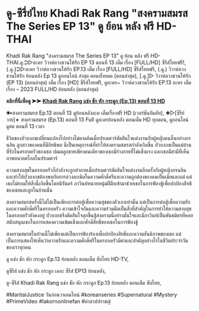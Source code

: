 # ดู-ซีรี่ย์ไทย Khadi Rak Rang "สงครามสมรส The Series EP 13" ดู ย้อน หลัง ฟรี HD-THAI

Khadi Rak Rang "สงครามสมรส The Series EP 13" ดู ย้อน หลัง ฟรี HD-THAI.ดู.➲▷ละคร วิวาห์ลวงชวนให้รัก EP 13 ตอนที่ 13 เต็ม เรื่อง [FULL/HD] ซีรีส์ไทยฟรี!, {.ดู.}➲▷ละคร วิวาห์ลวงชวนให้รัก EP.13 เต็ม เรื่อง [FULL/HD] ซีรีส์ไทยฟรี, (.ดู.) วิวาห์ลวงชวนให้รัก ย้อนหลัง Ep 13 ดูออนไลน์ ล่าสุด ตอนทั้งหมด (ตอนล่าสุด), [.ดู.]▷ วิวาห์ลวงชวนให้รัก (EP 13) (ตอนล่าสุด) เต็ม เรื่อง [HD] ซีรีส์ไทยฟรี, ดูละคร~ วิวาห์ลวงชวนให้รัก EP.13 ละคร เต็ม เรื่อง – 2023 FULL/HD ย้อนหลัง (ตอนล่าสุด)

**คลิกที่นี่เพื่อดู ➤➤ [Khadi Rak Rang แช่ง ชัก หัก กระดูก (Ep.13) ตอนที่ 13 HD](https://flixmov.net/th/tv/249630-1-13/episode-13)**

◉▸สงครามสมรส Ep.13 ตอนที่ 13 ดูย้อนหลังละค เต็มเรื่องฟรี HD (เวอร์ชันอันคัท), ✚▷[ซีรีย์วาย]➧ สงครามสมรส (Ep.13) ตอนที่ 13 Full ดูละครย้อนหลัง ตอนเต็ม HD ทุกตอน, ดูออนไลน์ ดูสด ตอนที่ 13 เวลา

ชีวิตของบัวบงกชเปลี่ยนแปลงไปอย่างไม่คาดคิดเมื่อปรเมศวร์ตัดสินใจแต่งงานกับผู้หญิงคนอื่นอย่างอรนลิน ลูกสาวของคนที่มีอิทธิพล นี่เป็นเหตุการณ์ที่ทำให้สงครามสมรสกำลังเกิดขึ้น บัวบงกชเป็นแม่บ้านที่รักในครอบครัวของเธอ ปณตลูกชายเพียงคนเดียวของเธอมีร่างกายที่ไม่แข็งแรง และเธอมีสามีที่เห็นภาพอนาคตไกลในปรเมศวร์

ความสงบสุขในครอบครัวก็กำลังจะถูกทำลายเมื่อปรเมศวร์ตัดสินใจแต่งงานอีกครั้งกับผู้หญิงอรนลิน และทำให้บัวบงกชต้องพบกับการล่วงละเมิดในความศักดิ์ศรีและความถูกต้องของคนเป็นเมียและแม่ แต่เธอไม่ยอมให้สิ่งนี้เกิดขึ้นโดยนิรันดร์ ภาวินท์ทนายหนุ่มฝีมือเข้ามาช่วยเธอในการฟ้องชู้เพื่อปกป้องสิทธิของเธอและลูกในบ้านนั้น

สงครามสมรสครั้งนี้ไม่ได้เป็นเพียงการต่อสู้เพื่อความสุขของตัวเองเท่านั้น แต่เป็นการต่อสู้เพื่อความรักและความศักดิ์ศรีในครอบครัว ความเข้าใจกันและความร่วมมือเป็นสิ่งที่สำคัญในการทำให้ความสงบสุขในครอบครัวยังคงอยู่ บัวบงกชจึงตัดสินใจลุกขึ้นสู้สงครามนี้อย่างมั่นใจและมีภาวินท์เป็นพันธมิตรที่คอยสนับสนุนเธอในการแสดงความเข้มแข็งและศักดิ์สิทธิ์ของเธอในการฟ้องชู้

สงครามสมรสในบ้านนี้ไม่เพียงแต่เป็นการฟ้องร้องเพื่อปกป้องสิทธิ์และความสันติภาพของเธอ แต่เป็นการแสดงให้เห็นว่าความรักและความศักดิ์ศรีในครอบครัวมีค่าและสำคัญอย่างไรในชีวิตประจำวันของเราทุกคน

ดู แช่ง ชัก หัก กระดูก Ep.13 ย้อนหลัง ตอนเต็ม ซับไทย HD-TV,

ดูซีรีส์ แช่ง ชัก หัก กระดูก เดอะ ซีรีส์ EP13 ย้อนหลัง,

ดู-ซีรีส์ Khadi Rak Rang แช่ง ชัก หัก กระดูก Ep.13 ย้อนหลัง ตอนเต็ม ซับไทย,

#MaritalJustice วันก่อนวาเลนไทน์ #koreanseries #Supernatural #Mystery #PrimeVideo #lakornonlinefan #คำสาปปราชญ์
